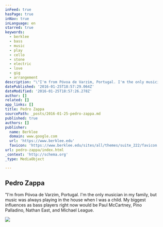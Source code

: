 ```yaml
---
inFeed: true
hasPage: true
inNav: true
inLanguage: en
starred: true
keywords:
  - berklee
  - bass
  - music
  - play
  - cello
  - stone
  - electric
  - love
  - gig
  - arrangement
description: "\"I'm from Póvoa de Varzim, Portugal. I'm the only musician in my family, but music was always playing in the house when I was a child. My biggest influences as bass players right now would be Paul McCartney, Pino Palladino, Nathan East, and Michael League."
datePublished: '2016-01-25T18:57:29.064Z'
dateModified: '2016-01-25T18:57:26.278Z'
author: []
related: []
app_links: []
title: Pedro Zappa
sourcePath: _posts/2016-01-25-pedro-zappa.md
published: true
authors: []
publisher:
  name: Berklee
  domain: www.google.com
  url: 'https://www.berklee.edu'
  favicon: 'https://www.berklee.edu/sites/all/themes/suite_222/favicon.ico'
url: pedro-zappa/index.html
_context: 'http://schema.org'
_type: MediaObject

---
```

<article style=""><h1>Pedro Zappa</h1><p>"I'm from Póvoa de Varzim, Portugal. I'm the only musician in my family, but music was always playing in the house when I was a child. My biggest influences as bass players right now would be Paul McCartney, Pino Palladino, Nathan East, and Michael League.</p><img src="https://s3-us-west-2.amazonaws.com/the-grid-img/p/f47d4fb068c70bfc0cad4b7942c136f86f473e6a.jpg" /></article>